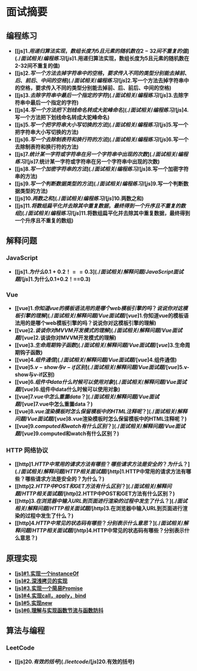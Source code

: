 # 面试摘要

## 编程练习

- **[[js]$1.用递归算法实现，数组长度为5且元素的随机数在2-32间不重复的值](./面试相关/编程练习/[js]$1.用递归算法实现，数组长度为5且元素的随机数在2-32间不重复的值)**
- **[[js]$2.写一个方法去掉字符串中的空格，要求传入不同的类型分别能去掉前、后、前后、中间的空格](./面试相关/编程练习/[js]$2.写一个方法去掉字符串中的空格，要求传入不同的类型分别能去掉前、后、前后、中间的空格)**
- **[[js]$3.去除字符串中最后一个指定的字符](./面试相关/编程练习/[js]$3.去除字符串中最后一个指定的字符)**
- **[[js]$4.写一个方法把下划线命名转成大驼峰命名](./面试相关/编程练习/[js]$4.写一个方法把下划线命名转成大驼峰命名)**
- **[[js]$5.写一个把字符串大小写切换的方法](./面试相关/编程练习/[js]$5.写一个把字符串大小写切换的方法)**
- **[[js]$6.写一个去除制表符和换行符的方法](./面试相关/编程练习/[js]$6.写一个去除制表符和换行符的方法)**
- **[[js]$7.统计某一字符或字符串在另一个字符串中出现的次数](./面试相关/编程练习/[js]$7.统计某一字符或字符串在另一个字符串中出现的次数)**
- **[[js]$8.写一个加密字符串的方法](./面试相关/编程练习/[js]$8.写一个加密字符串的方法)**
- **[[js]$9.写一个判断数据类型的方法](./面试相关/编程练习/[js]$9.写一个判断数据类型的方法)**
- **[[js]$10.两数之和](./面试相关/编程练习/[js]$10.两数之和)**
- **[[js]$11.将数组扁平化并去除其中重复数据，最终得到一个升序且不重复的数组](./面试相关/编程练习/[js]$11.将数组扁平化并去除其中重复数据，最终得到一个升序且不重复的数组)**

## 解释问题

### JavaScript

- **[[js]$1.为什么0.1+0.2！==0.3](./面试相关/解释问题/JavaScript面试题/[js]$1.为什么0.1+0.2！==0.3)**

### Vue

- **[[vue]$1.你知道vue的模板语法用的是哪个web模板引擎的吗？说说你对这模板引擎的理解](./面试相关/解释问题/Vue面试题/[vue]$1.你知道vue的模板语法用的是哪个web模板引擎的吗？说说你对这模板引擎的理解)**
- **[[vue]$2.谈谈你对MVVM开发模式的理解](./面试相关/解释问题/Vue面试题/[vue]$2.谈谈你对MVVM开发模式的理解)**
- **[[vue]$3.生命周期钩子函数](./面试相关/解释问题/Vue面试题/[vue]$3.生命周期钩子函数)**
- **[[vue]$4.组件通信](./面试相关/解释问题/Vue面试题/[vue]$4.组件通信)**
- **[[vue]$5.v-show与v-if区别](./面试相关/解释问题/Vue面试题/[vue]$5.v-show与v-if区别)**
- **[[vue]$6.组件中data什么时候可以使用对象](./面试相关/解释问题/Vue面试题/[vue]$6.组件中data什么时候可以使用对象)**
- **[[vue]$7.vue中怎么重置data？](./面试相关/解释问题/Vue面试题/[vue]$7.vue中怎么重置data？)**
- **[[vue]$8.vue渲染模板时怎么保留模板中的HTML注释呢？](./面试相关/解释问题/Vue面试题/[vue]$8.vue渲染模板时怎么保留模板中的HTML注释呢？)**
- **[[vue]$9.computed和watch有什么区别？](./面试相关/解释问题/Vue面试题/[vue]$9.computed和watch有什么区别？)**

### HTTP 网络协议

- **[[http]$1.HTTP中常用的请求方法有哪些？哪些请求方法是安全的？为什么？](./面试相关/解释问题/HTTP相关面试题/[http]$1.HTTP中常用的请求方法有哪些？哪些请求方法是安全的？为什么？)**
- **[[http]$2.HTTP中POST和GET方法有什么区别？](./面试相关/解释问题/HTTP相关面试题/[http]$2.HTTP中POST和GET方法有什么区别？)**
- **[[http]$3.在浏览器中输入URL到页面进行渲染的过程中发生了什么？](./面试相关/解释问题/HTTP相关面试题/[http]$3.在浏览器中输入URL到页面进行渲染的过程中发生了什么？)**
- **[[http]$4.HTTP中常见的状态码有哪些？分别表示什么意思？](./面试相关/解释问题/HTTP相关面试题/[http]$4.HTTP中常见的状态码有哪些？分别表示什么意思？)**

## 原理实现

- **[[js]#1.实现一个instanceOf](./面试相关/原理实现/[js]$1.实现一个instanceOf)**
- **[[js]#2.深浅拷贝的实现](./面试相关/原理实现/[js]$2.深浅拷贝的实现)**
- **[[js]#3.实现一个简易Promise](./面试相关/原理实现/[js]$3.实现一个简易Promise)**
- **[[js]#4.实现call，apply，bind](./面试相关/原理实现/[js]$4.实现call，apply，bind)**
- **[[js]#5.实现new](./面试相关/原理实现/[js]$5.实现new)**
- **[[js]#6.理解与实现函数节流与函数防抖](./面试相关/原理实现/[js$6.理解与实现函数节流与函数防抖)**

## 算法与编程

### LeetCode

- **[[js]$20.有效的括号](./leetcode/[js]$20.有效的括号)**